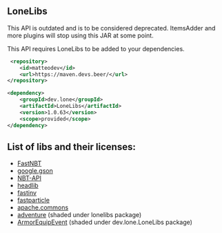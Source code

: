 
## LoneLibs

This API is outdated and is to be considered deprecated. ItemsAdder and more plugins will stop using this JAR at some point.

This API requires LoneLibs to be added to your dependencies.

```xml
 <repository>
    <id>matteodev</id>
    <url>https://maven.devs.beer/</url>
</repository>
```
```xml
<dependency>
    <groupId>dev.lone</groupId>
    <artifactId>LoneLibs</artifactId>
    <version>1.0.63</version>
    <scope>provided</scope>
</dependency>
```

## List of libs and their licenses:
- [FastNBT](https://github.com/LoneDev6/FastNBT)
- [google.gson](https://github.com/google/gson)
- [NBT-API](https://github.com/tr7zw/Item-NBT-API)
- [headlib](https://github.com/DRE2N/HeadLib)
- [fastinv](https://github.com/MrMicky-FR/FastInv)
- [fastparticle](https://github.com/MrMicky-FR/FastParticles)
- [apache.commons](https://commons.apache.org/)
- [adventure](https://github.com/KyoriPowered/adventure-platform) (shaded under lonelibs package)
- [ArmorEquipEvent](https://github.com/Arnuh/ArmorEquipEvent) (shaded under dev.lone.LoneLibs package)
